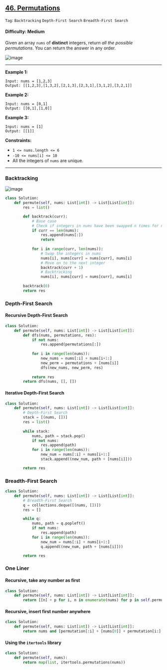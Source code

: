 ## [46. Permutations](https://leetcode.com/problems/permutations/)

```Tag```: ```Backtracking``` ```Depth-First Search``` ```Breadth-First Search```

#### Difficulty: Medium

Given an array ```nums``` of __distinct__ integers, return _all the possible permutations_. You can return the answer in any order.

![image](https://user-images.githubusercontent.com/35042430/218553058-3877688e-e6e4-42e3-ba6b-d346855a1c15.png)

---

__Example 1:__
```
Input: nums = [1,2,3]
Output: [[1,2,3],[1,3,2],[2,1,3],[2,3,1],[3,1,2],[3,2,1]]
```

__Example 2:__
```
Input: nums = [0,1]
Output: [[0,1],[1,0]]
```

__Example 3:__
```
Input: nums = [1]
Output: [[1]]
```

__Constraints:__

- ```1 <= nums.length <= 6```
- ```-10 <= nums[i] <= 10```
- All the integers of ```nums``` are unique.

---

### Backtracking

![image](https://user-images.githubusercontent.com/35042430/226508162-6e3de2b8-cfa9-46b6-9ee7-95e9e8cd0666.png)

```Python
class Solution:
    def permute(self, nums: List[int]) -> List[List[int]]:
        res = list()

        def backtrack(curr):
            # Base case
            # Check if integers in nums have been swapped n times for n == len(nums) 
            if curr == len(nums):
                res.append(nums[:])
                return
            
            for i in range(curr, len(nums)):
                # Swap the integers in nums
                nums[i], nums[curr] = nums[curr], nums[i]
                # Move on to the next integer
                backtrack(curr + 1)
                # Backtracking
                nums[i], nums[curr] = nums[curr], nums[i]
        
        backtrack(0)
        return res
```
### Depth-First Search

#### Recursive Depth-First Search

```Python
class Solution:
    def permute(self, nums: List[int]) -> List[List[int]]:
        def dfs(nums, permutations, res):
            if not nums:
                res.append(permutations[:])
            
            for i in range(len(nums)):
                new_nums = nums[:i] + nums[i+1:]
                new_perm = permutations + [nums[i]]
                dfs(new_nums, new_perm, res)
            
            return res
        return dfs(nums, [], [])
```

#### Iterative Depth-First Search

```Python
class Solution:
    def permute(self, nums: List[int]) -> List[List[int]]:
        # Depth-First Search
        stack = [(nums, [])]
        res = list()
        
        while stack:
            nums, path = stack.pop()
            if not nums:
                res.append(path)
            for i in range(len(nums)):
                new_num = nums[:i] + nums[i+1:]
                stack.append((new_num, path + [nums[i]]))

        return res
```

### Breadth-First Search

```Python
class Solution:
    def permute(self, nums: List[int]) -> List[List[int]]:
        # Breadth-First Search
        q = collections.deque([(nums, [])])
        res = []

        while q:
            nums, path = q.popleft()
            if not nums:
                res.append(path)
            for i in range(len(nums)):
                new_num = nums[:i] + nums[i+1:]
                q.append((new_num, path + [nums[i]]))

        return res
```

### One Liner

#### Recursive, take any number as first

```Python
class Solution:
    def permute(self, nums: List[int]) -> List[List[int]]:
        return [[n] + p for i, n in enumerate(nums) for p in self.permute(nums[:i] + nums[i+1:])] or [[]]
```

#### Recursive, insert first number anywhere

```Python
class Solution:
    def permute(self, nums: List[int]) -> List[List[int]]:
        return nums and [permutation[:i] + [nums[0]] + permutation[i:] for permutation in self.permute(nums[1:]) for i in range(len(nums))] or [[]]
```

#### Using the ```itertools``` library

```Python
class Solution:
    def permute(self, nums):
        return map(list, itertools.permutations(nums))
```


